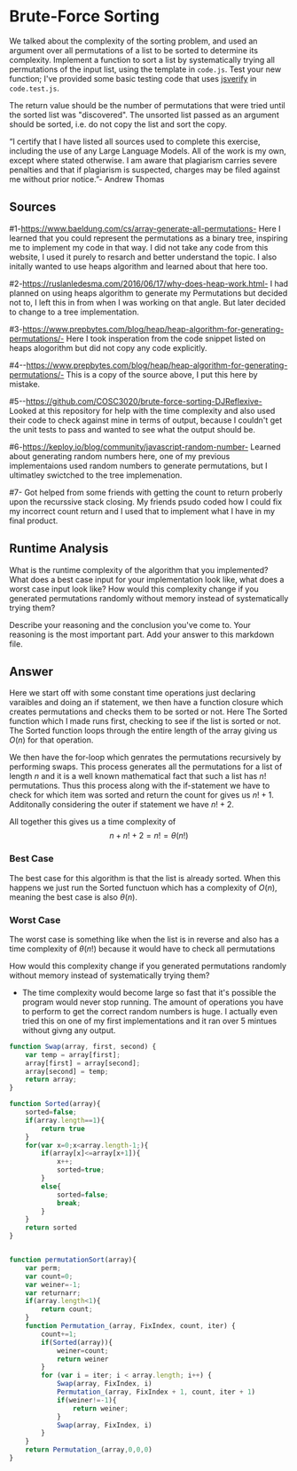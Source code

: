 # Brute-Force Sorting

We talked about the complexity of the sorting problem, and used an argument over
all permutations of a list to be sorted to determine its complexity. Implement
a function to sort a list by systematically trying all permutations of the input
list, using the template in `code.js`. Test your new function; I've provided
some basic testing code that uses [jsverify](https://jsverify.github.io/) in
`code.test.js`.

The return value should be the number of permutations that were tried until the
sorted list was "discovered". The unsorted list passed as an argument should be
sorted, i.e. do not copy the list and sort the copy.

“I certify that I have listed all sources used to complete this exercise, including the use
of any Large Language Models. All of the work is my own, except where stated
otherwise. I am aware that plagiarism carries severe penalties and that if plagiarism is
suspected, charges may be filed against me without prior notice.”- Andrew Thomas

## Sources

#1-https://www.baeldung.com/cs/array-generate-all-permutations- Here I learned that you could represent the permutations as a binary tree, inspiring me to implement my code in that way. I did not take any code from this website, I used it purely to resarch and better understand the topic. I also initally wanted to use heaps algorithm and learned about that here too.

#2-https://ruslanledesma.com/2016/06/17/why-does-heap-work.html- I had planned on using heaps algorithm to generate my Permutations but decided not to, I left this in from when I was working on that angle. But later decided to change to a tree implementation.

#3-https://www.prepbytes.com/blog/heap/heap-algorithm-for-generating-permutations/- Here I took insperation from the code snippet listed on heaps alogorithm but did not copy any code explicitly.

#4--https://www.prepbytes.com/blog/heap/heap-algorithm-for-generating-permutations/- This is a copy of the source above, I put this here by mistake.

#5--https://github.com/COSC3020/brute-force-sorting-DJReflexive- Looked at this repository for help with the time complexity and also used their code to check against mine in terms of output, because I couldn't get the unit tests to pass and wanted to see what the output should be.

#6-https://keploy.io/blog/community/javascript-random-number- Learned about generating random numbers here, one of my previous implementaions used random numbers to generate permutations, but I ultimatley swictched to the tree implemenation.

#7- Got helped from some friends with getting the count to return proberly upon the recurssive stack closing. My friends psudo coded how I could fix my incorrect count return and I used that to implement what I have in my final product.


## Runtime Analysis

What is the runtime complexity of the algorithm that you implemented? What does
a best case input for your implementation look like, what does a worst case
input look like? How would this complexity change if you generated permutations
randomly without memory instead of systematically trying them?

Describe your reasoning and the conclusion you've come to. Your reasoning is the
most important part. Add your answer to this markdown file.

## Answer

Here we start off with some constant time operations just declaring varaibles and doing an if statement, we then have a function closure which creates permutations and checks them to be sorted or not. Here The Sorted function which I made runs first, checking to see if the list is sorted or not.  The Sorted function loops through the entire length of the array giving us $O(n)$  for that operation. 

We then have the for-loop which genrates the permutations recursively by performing swaps. This process generates all the permutations for a list of length $n$ and it is a well known mathematical fact that such a list has $n!$ permutations. Thus this process along with the if-statement we have to check for which item was sorted and return the count for gives us $n!+1$. Additonally considering the outer if statement we have $n!+2$.

All together this gives us a time complexity of $$n+n!+2=n!=\theta(n!)$$

### Best Case

The best case for this algorithm is that the list is already sorted. When this happens we just run the Sorted functuon which has a complexity of $O(n)$, meaning the best case is also $\theta(n)$.

### Worst Case

The worst case is something like when the list is in reverse and also has a time complexity of $\theta(n!)$ because it would have to check all permutations

How would this complexity change if you generated permutations randomly without memory instead of systematically trying them?

- The time complexity would become large so fast that it's possible the program would never stop running. The amount of operations you have to perform to get the correct random numbers is huge. I actually even tried this on one of my first implementations and it ran over 5 mintues without givng any output.


```Javascript
function Swap(array, first, second) {
    var temp = array[first];
    array[first] = array[second];
    array[second] = temp;
    return array;
}

function Sorted(array){
    sorted=false;
    if(array.length==1){
        return true
    }
    for(var x=0;x<array.length-1;){
        if(array[x]<=array[x+1]){
            x++;
            sorted=true;
        }
        else{
            sorted=false;
            break;
        }
    }
    return sorted
}


function permutationSort(array){
    var perm;
    var count=0;
    var weiner=-1;
    var returnarr;
    if(array.length<1){
        return count;
    }
    function Permutation_(array, FixIndex, count, iter) {
        count+=1;
        if(Sorted(array)){
            weiner=count;
            return weiner
        }
        for (var i = iter; i < array.length; i++) {
            Swap(array, FixIndex, i)
            Permutation_(array, FixIndex + 1, count, iter + 1)
            if(weiner!=-1){
                return weiner;
            }
            Swap(array, FixIndex, i)
        }
    }
    return Permutation_(array,0,0,0)
}
```
